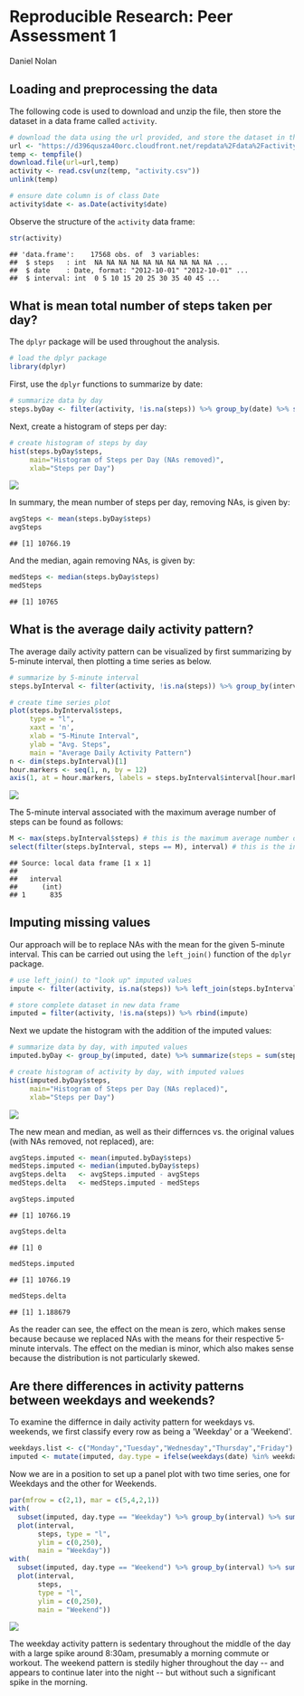 # Reproducible Research: Peer Assessment 1
Daniel Nolan  


## Loading and preprocessing the data

The following code is used to download and unzip the file, then store the dataset in a data frame called `activity`.


```r
# download the data using the url provided, and store the dataset in the variable 'activity'
url <- "https://d396qusza40orc.cloudfront.net/repdata%2Fdata%2Factivity.zip"
temp <- tempfile()
download.file(url=url,temp)
activity <- read.csv(unz(temp, "activity.csv"))
unlink(temp)

# ensure date column is of class Date
activity$date <- as.Date(activity$date)
```

Observe the structure of the `activity` data frame:


```r
str(activity)
```

```
## 'data.frame':	17568 obs. of  3 variables:
##  $ steps   : int  NA NA NA NA NA NA NA NA NA NA ...
##  $ date    : Date, format: "2012-10-01" "2012-10-01" ...
##  $ interval: int  0 5 10 15 20 25 30 35 40 45 ...
```

## What is mean total number of steps taken per day?

The `dplyr` package will be used throughout the analysis.


```r
# load the dplyr package
library(dplyr)
```

First, use the `dplyr` functions to summarize by date:


```r
# summarize data by day
steps.byDay <- filter(activity, !is.na(steps)) %>% group_by(date) %>% summarize(steps = sum(steps))
```

Next, create a histogram of steps per day:


```r
# create histogram of steps by day
hist(steps.byDay$steps,
     main="Histogram of Steps per Day (NAs removed)",
     xlab="Steps per Day")
```

![](PA1_final_DNOLAN_files/figure-html/unnamed-chunk-5-1.png)

In summary, the mean number of steps per day, removing NAs, is given by:


```r
avgSteps <- mean(steps.byDay$steps)
avgSteps
```

```
## [1] 10766.19
```

And the median, again removing NAs, is given by:


```r
medSteps <- median(steps.byDay$steps)
medSteps
```

```
## [1] 10765
```

## What is the average daily activity pattern?

The average daily activity pattern can be visualized by first summarizing by 5-minute interval, then plotting a time series as below.


```r
# summarize by 5-minute interval
steps.byInterval <- filter(activity, !is.na(steps)) %>% group_by(interval) %>% summarize(steps = mean(steps))

# create time series plot
plot(steps.byInterval$steps,
     type = "l",
     xaxt = 'n',
     xlab = "5-Minute Interval",
     ylab = "Avg. Steps",
     main = "Average Daily Activity Pattern")
n <- dim(steps.byInterval)[1]
hour.markers <- seq(1, n, by = 12)
axis(1, at = hour.markers, labels = steps.byInterval$interval[hour.markers])
```

![](PA1_final_DNOLAN_files/figure-html/unnamed-chunk-8-1.png)

The 5-minute interval associated with the maximum average number of steps can be found as follows:


```r
M <- max(steps.byInterval$steps) # this is the maximum average number of steps
select(filter(steps.byInterval, steps == M), interval) # this is the interval corresponding to the max
```

```
## Source: local data frame [1 x 1]
## 
##   interval
##      (int)
## 1      835
```

## Imputing missing values

Our approach will be to replace NAs with the mean for the given 5-minute interval. This can be carried out using the `left_join()` function of the `dplyr` package.


```r
# use left_join() to "look up" imputed values
impute <- filter(activity, is.na(steps)) %>% left_join(steps.byInterval, by = "interval") %>% select(steps = steps.y, date, interval) 

# store complete dataset in new data frame
imputed = filter(activity, !is.na(steps)) %>% rbind(impute) 
```

Next we update the histogram with the addition of the imputed values:


```r
# summarize data by day, with imputed values
imputed.byDay <- group_by(imputed, date) %>% summarize(steps = sum(steps))

# create histogram of activity by day, with imputed values
hist(imputed.byDay$steps,
     main="Histogram of Steps per Day (NAs replaced)",
     xlab="Steps per Day")
```

![](PA1_final_DNOLAN_files/figure-html/unnamed-chunk-11-1.png)

The new mean and median, as well as their differnces vs. the original values (with NAs removed, not replaced), are:


```r
avgSteps.imputed <- mean(imputed.byDay$steps)
medSteps.imputed <- median(imputed.byDay$steps)
avgSteps.delta   <- avgSteps.imputed - avgSteps
medSteps.delta   <- medSteps.imputed - medSteps
```

```r
avgSteps.imputed
```

```
## [1] 10766.19
```

```r
avgSteps.delta
```

```
## [1] 0
```

```r
medSteps.imputed
```

```
## [1] 10766.19
```

```r
medSteps.delta
```

```
## [1] 1.188679
```

As the reader can see, the effect on the mean is zero, which makes sense because because we replaced NAs with the means for their respective 5-minute intervals. The effect on the median is minor, which also makes sense because the distribution is not particularly skewed.

## Are there differences in activity patterns between weekdays and weekends?

To examine the differnce in daily activity pattern for weekdays vs. weekends, we first classify every row as being a 'Weekday' or a 'Weekend'.


```r
weekdays.list <- c("Monday","Tuesday","Wednesday","Thursday","Friday")
imputed <- mutate(imputed, day.type = ifelse(weekdays(date) %in% weekdays.list, "Weekday", "Weekend"))
```

Now we are in a position to set up a panel plot with two time series, one for Weekdays and the other for Weekends.


```r
par(mfrow = c(2,1), mar = c(5,4,2,1))
with(
  subset(imputed, day.type == "Weekday") %>% group_by(interval) %>% summarize(steps = mean(steps)),
  plot(interval,
       steps, type = "l",
       ylim = c(0,250),
       main = "Weekday"))
with(
  subset(imputed, day.type == "Weekend") %>% group_by(interval) %>% summarize(steps = mean(steps)),
  plot(interval,
       steps,
       type = "l",
       ylim = c(0,250),
       main = "Weekend"))
```

![](PA1_final_DNOLAN_files/figure-html/unnamed-chunk-15-1.png)

The weekday activity pattern is sedentary throughout the middle of the day with a large spike around 8:30am, presumably a morning commute or workout. The weekend pattern is stedily higher throughout the day -- and appears to continue later into the night -- but without such a significant spike in the morning.
